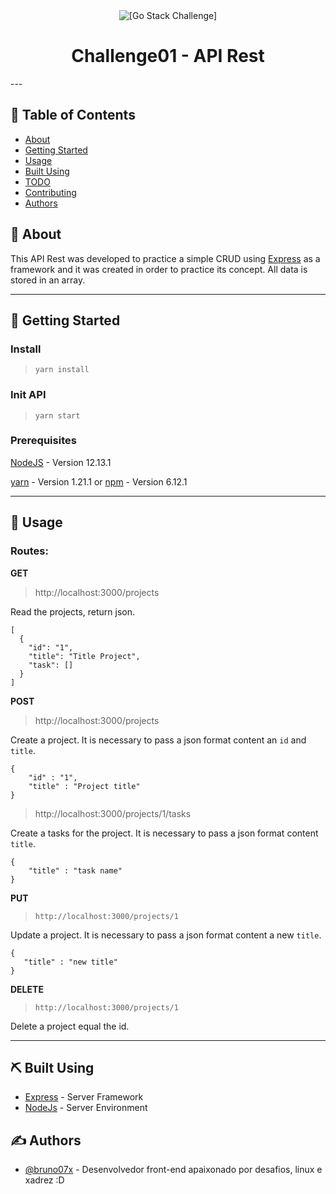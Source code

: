 <div align="center">
<img src="https://camo.githubusercontent.com/8c13dc2618dbd7f76d1d574350b98fdee1335ce5/68747470733a2f2f726f636b6574736561742d63646e2e73332d73612d656173742d312e616d617a6f6e6177732e636f6d2f626f6f7463616d702d6865616465722e706e67" alt="[Go Stack Challenge]" title="Go Stack Challenge">
<h1 align="center">Challenge01 - API Rest</h1>
</div>
---

## 📝 Table of Contents

- [About](#about)
- [Getting Started](#getting_started)
- [Usage](#usage)
- [Built Using](#built_using)
- [TODO](../TODO.md)
- [Contributing](../CONTRIBUTING.md)
- [Authors](#authors)

## 🧐 About <a name = "about"></a>

This API Rest was developed to practice a simple CRUD using [Express](https://expressjs.com) as a framework and it was created in order to practice its concept. All data is stored in an array.


* * *

## 🏁 Getting Started <a name = "getting_started"></a>

### Install

> `yarn install`

### Init API

> `yarn start`

### Prerequisites

[NodeJS]() - Version 12.13.1

[yarn](https://legacy.yarnpkg.com/pt-BR/docs/install) - Version 1.21.1 or [npm](https://www.npmjs.com/get-npm) - Version 6.12.1

* * *

## 🎈 Usage <a name="usage"></a>

### Routes:

**GET**

> http://localhost:3000/projects

Read the projects, return json.

```
[
  {
    "id": "1",
    "title": "Title Project",
    "task": []
  }
]
```

**POST**

> http://localhost:3000/projects

Create a project. It is necessary to pass a json format content an `id` and `title`.
```
{
    "id" : "1",
    "title" : "Project title"
}

```
> http://localhost:3000/projects/1/tasks

Create a tasks for the project. It is necessary to pass a json format content `title`.

```
{
    "title" : "task name"
}
```

**PUT**
> `http://localhost:3000/projects/1`

Update a project. It is necessary to pass a json format content a new `title`.

```
{
   "title" : "new title"
}
```
**DELETE**

> `http://localhost:3000/projects/1`

Delete a project equal the id.

* * *

## ⛏️ Built Using <a name = "built_using"></a>

- [Express](https://expressjs.com/) - Server Framework
- [NodeJs](https://nodejs.org/en/) - Server Environment

## ✍️ Authors <a name = "authors"></a>

- [@bruno07x](https://github.com/bruno07x) - Desenvolvedor front-end apaixonado por desafios, linux e xadrez :D